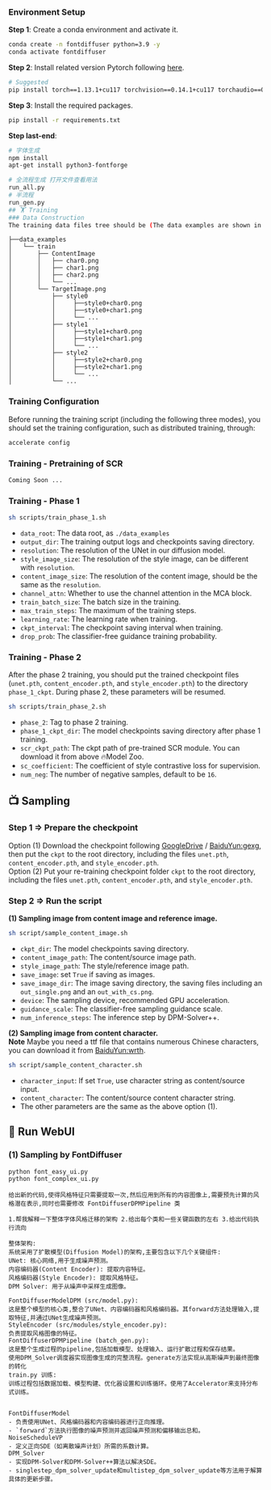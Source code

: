 ### Environment Setup

**Step 1**: Create a conda environment and activate it.

```bash
conda create -n fontdiffuser python=3.9 -y
conda activate fontdiffuser
```

**Step 2**: Install related version Pytorch following [here](https://pytorch.org/get-started/previous-versions/).

```bash
# Suggested
pip install torch==1.13.1+cu117 torchvision==0.14.1+cu117 torchaudio==0.13.1 --extra-index-url https://download.pytorch.org/whl/cu117
```

**Step 3**: Install the required packages.

```bash
pip install -r requirements.txt
```

**Step last-end**:

```bash
# 字体生成
npm install
apt-get install python3-fontforge

# 全流程生成 打开文件查看用法
run_all.py
# 半流程
run_gen.py
## 🏋️ Training
### Data Construction
The training data files tree should be (The data examples are shown in directory `data_examples/train/`):
```

```
├──data_examples
│   └── train
│       ├── ContentImage
│       │   ├── char0.png
│       │   ├── char1.png
│       │   ├── char2.png
│       │   └── ...
│       └── TargetImage.png
│           ├── style0
│           │     ├──style0+char0.png
│           │     ├──style0+char1.png
│           │     └── ...
│           ├── style1
│           │     ├──style1+char0.png
│           │     ├──style1+char1.png
│           │     └── ...
│           ├── style2
│           │     ├──style2+char0.png
│           │     ├──style2+char1.png
│           │     └── ...
│           └── ...
```

### Training Configuration

Before running the training script (including the following three modes), you should set the training configuration,
such as distributed training, through:

```bash
accelerate config
```

### Training - Pretraining of SCR

```bash
Coming Soon ...
```

### Training - Phase 1

```bash
sh scripts/train_phase_1.sh
```

- `data_root`: The data root, as `./data_examples`
- `output_dir`: The training output logs and checkpoints saving directory.
- `resolution`: The resolution of the UNet in our diffusion model.
- `style_image_size`: The resolution of the style image, can be different with `resolution`.
- `content_image_size`: The resolution of the content image, should be the same as the `resolution`.
- `channel_attn`: Whether to use the channel attention in the MCA block.
- `train_batch_size`: The batch size in the training.
- `max_train_steps`: The maximum of the training steps.
- `learning_rate`: The learning rate when training.
- `ckpt_interval`: The checkpoint saving interval when training.
- `drop_prob`: The classifier-free guidance training probability.

### Training - Phase 2

After the phase 2 training, you should put the trained checkpoint files (`unet.pth`, `content_encoder.pth`,
and `style_encoder.pth`) to the directory `phase_1_ckpt`. During phase 2, these parameters will be resumed.

```bash
sh scripts/train_phase_2.sh
```

- `phase_2`: Tag to phase 2 training.
- `phase_1_ckpt_dir`: The model checkpoints saving directory after phase 1 training.
- `scr_ckpt_path`: The ckpt path of pre-trained SCR module. You can download it from above 🔥Model Zoo.
- `sc_coefficient`: The coefficient of style contrastive loss for supervision.
- `num_neg`: The number of negative samples, default to be `16`.

## 📺 Sampling

### Step 1 => Prepare the checkpoint

Option (1) Download the checkpoint
following [GoogleDrive](https://drive.google.com/drive/folders/12hfuZ9MQvXqcteNuz7JQ2B_mUcTr-5jZ?usp=drive_link) / [BaiduYun:gexg](https://pan.baidu.com/s/19t1B7le8x8L2yFGaOvyyBQ),
then put the `ckpt` to the root directory, including the files `unet.pth`, `content_encoder.pth`,
and `style_encoder.pth`.  
Option (2) Put your re-training checkpoint folder `ckpt` to the root directory, including the
files `unet.pth`, `content_encoder.pth`, and `style_encoder.pth`.

### Step 2 => Run the script

**(1) Sampling image from content image and reference image.**

```bash
sh script/sample_content_image.sh
```

- `ckpt_dir`: The model checkpoints saving directory.
- `content_image_path`: The content/source image path.
- `style_image_path`: The style/reference image path.
- `save_image`: set `True` if saving as images.
- `save_image_dir`: The image saving directory, the saving files including an `out_single.png` and an `out_with_cs.png`.
- `device`: The sampling device, recommended GPU acceleration.
- `guidance_scale`: The classifier-free sampling guidance scale.
- `num_inference_steps`: The inference step by DPM-Solver++.

**(2) Sampling image from content character.**  
**Note** Maybe you need a ttf file that contains numerous Chinese characters, you can download it
from [BaiduYun:wrth](https://pan.baidu.com/s/1LhcXG4tPcso9BLaUzU6KtQ).

```bash
sh script/sample_content_character.sh
```

- `character_input`: If set `True`, use character string as content/source input.
- `content_character`: The content/source content character string.
- The other parameters are the same as the above option (1).

## 📱 Run WebUI

### (1) Sampling by FontDiffuser

```bash
python font_easy_ui.py
python font_complex_ui.py
```

```text
给出新的代码,使得风格特征只需要提取一次,然后应用到所有的内容图像上,需要预先计算的风格潜在表示,同时也需要修改 FontDiffuserDPMPipeline 类

1.帮我解释一下整体字体风格迁移的架构 2.给出每个类和一些关键函数的左右 3.给出代码执行流向

```

```text
整体架构:
系统采用了扩散模型(Diffusion Model)的架构,主要包含以下几个关键组件:
UNet: 核心网络,用于生成噪声预测。
内容编码器(Content Encoder): 提取内容特征。
风格编码器(Style Encoder): 提取风格特征。
DPM Solver: 用于从噪声中采样生成图像。

FontDiffuserModelDPM (src/model.py):
这是整个模型的核心类,整合了UNet、内容编码器和风格编码器。其forward方法处理输入,提取特征,并通过UNet生成噪声预测。
StyleEncoder (src/modules/style_encoder.py):
负责提取风格图像的特征。
FontDiffuserDPMPipeline (batch_gen.py):
这是整个生成过程的pipeline,包括加载模型、处理输入、运行扩散过程和保存结果。
使用DPM_Solver调度器实现图像生成的完整流程。generate方法实现从高斯噪声到最终图像的转化
train.py 训练:
训练过程包括数据加载、模型构建、优化器设置和训练循环。使用了Accelerator来支持分布式训练。


FontDiffuserModel
- 负责使用UNet、风格编码器和内容编码器进行正向推理。
- `forward`方法执行图像的噪声预测并返回噪声预测和偏移输出总和。
NoiseScheduleVP
- 定义正向SDE（如离散噪声计划）所需的系数计算。
DPM_Solver
- 实现DPM-Solver和DPM-Solver++算法以解决SDE。
- singlestep_dpm_solver_update和multistep_dpm_solver_update等方法用于解算具体的更新步骤。
```
